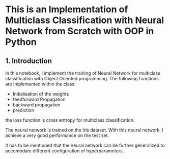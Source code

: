 

# This is an Implementation of Multiclass Classification with Neural Network from Scratch with OOP in Python

## 1. Introduction

In this notebook, I implement the training of Neural Network for multiclass classification with Object Oriented programming. The following functions are implemented within the class:

- Initialisation of the weights 
- feedforward Propagation 
- backward propagation
- prediction

the loss function is cross entropy for multiclass classification. 

The neural network is trained on the Iris dataset. With this neural network, I achieve a very good performance on the test set. 

It has to be mentioned that the neural network can be further generalized to accomodate different configuration of hyperparameters. 